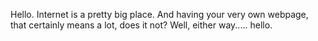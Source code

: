 Hello. Internet is a pretty big place. And having your very own webpage, that certainly means a lot, does it not? Well, either way..... hello.
